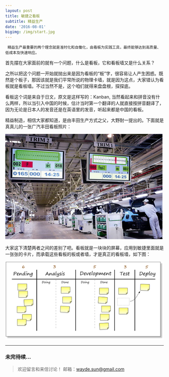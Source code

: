 ```yaml
---
layout: post
title: 敏捷之看板
subtitle: 精益生产
date: '2016-08-01'
bigimg: /img/start.jpg
---
```


` 精益生产最重要的两个理念就是准时化和自働化，由看板为实践工具，最终能够达到高质量、低成本及快速响应。`

首先摆在大家面前的就有一个问题，什么是看板，它和看板墙又是什么关系？

之所以把这个问题一开始就抛出来是因为看板的“板”字，很容易让人产生困惑。既然是个板子，那因该就是我们平常所说的物理卡墙，就是因为这点，大家错认为看板就是看板墙。不过当然不是，这个咱们就得来盘盘根，探探底。

看板这个词是来自于日文，原文是这样写的：Kanban, 当然看起来和拼音没有什么两样，所以当引入中国的时候，估计当时第一个翻译的人就直接按拼音翻译了，因为无论是日本人的发音还是在英语里的发音，听起来都是中国的看板。

精益制造，相信大家都知道，是由丰田生产方式之父，大野耐一提出的。下面就是真真儿的一张广汽丰田看板照片：

![TOYOTA KANBAN](/img/kanban/toyota_kanban.jpg)

大家这下清楚两者之间的差别了吧。看板就是一块块的屏幕，应用到敏捷里面就是一张张的卡片，而承载这些看板的板或者墙，才是真正的看板墙，如下图：

![AGILE KANBAN WALL](/img/kanban/kanban.png)

---

### 未完待续...


> 欢迎留言和来信讨论！ 邮箱：wayde.sun@gmail.com


